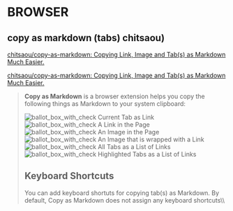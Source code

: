 BROWSER
====
copy as markdown (tabs) chitsaou)
-----
[chitsaou/copy-as-markdown: Copying Link, Image and Tab(s) as Markdown Much Easier.](https://github.com/chitsaou/copy-as-markdown)



[chitsaou/copy-as-markdown: Copying Link, Image and Tab(s) as Markdown Much Easier.](https://github.com/chitsaou/copy-as-markdown)

> **Copy as Markdown** is a browser extension helps you copy the following things as Markdown to your system clipboard:
> 
> ![ballot_box_with_check](https://github.githubassets.com/images/icons/emoji/unicode/2611.png) Current Tab as Link  
> ![ballot_box_with_check](https://github.githubassets.com/images/icons/emoji/unicode/2611.png) A Link in the Page  
> ![ballot_box_with_check](https://github.githubassets.com/images/icons/emoji/unicode/2611.png) An Image in the Page  
> ![ballot_box_with_check](https://github.githubassets.com/images/icons/emoji/unicode/2611.png) An Image that is wrapped with a Link  
> ![ballot_box_with_check](https://github.githubassets.com/images/icons/emoji/unicode/2611.png) All Tabs as a List of Links  
> ![ballot_box_with_check](https://github.githubassets.com/images/icons/emoji/unicode/2611.png) Highlighted Tabs as a List of Links
> 
> ## Keyboard Shortcuts
> 
> You can add keyboard shortuts for copying tab(s) as Markdown. By default, Copy as Markdown does not assign any keyboard shortcuts\\\\
